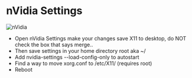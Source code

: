 # nVidia Settings

![nVidia](https://www.logolynx.com/images/logolynx/4b/4b0f11e5d5594da1ab09798ac7262fdb.png)

- Open nVidia Settings make your changes save X11 to desktop, do NOT check the box that says merge.. 
- Then save settings in your home directory root aka ~/ 
- Add nvidia-settings --load-config-only to autostart
- Find a way to move xorg.conf to /etc/X11/ (requires root)
- Reboot
